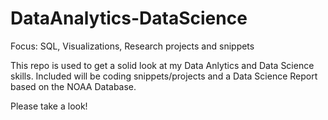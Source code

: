 # DataAnalytics-DataScience
Focus: SQL, Visualizations, Research projects and snippets

This repo is used to get a solid look at my Data Anlytics and Data Science skills.
Included will be coding snippets/projects and a Data Science Report based on the NOAA Database.

Please take a look!
